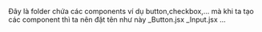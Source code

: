 Đây là folder chứa các components ví dụ button,checkbox,... mà khi ta tạo các component thì ta nên đặt tên như này
_Button.jsx
_Input.jsx
...